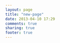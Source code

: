 ```yaml
---
layout: page
title: "new-page"
date: 2013-04-10 17:29
comments: true
sharing: true
footer: true
---
```


